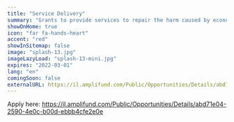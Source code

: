 ```yaml
---
title: "Service Delivery"
summary: "Grants to provide services to repair the harm caused by economic disinvestment, violence, and the war on drugs "
showOnHome: true
icon: "far fa-hands-heart"
accent: "red"
showInSitemap: false
image: "splash-13.jpg"
imageLazyLoad: "splash-13-mini.jpg"
expires: "2022-03-01"
lang: "en"
comingSoon: false
externalURL: https://il.amplifund.com/Public/Opportunities/Details/abd71e04-2590-4e0c-b00d-ebbb4cfe2e0e
---
```


Apply here: https://il.amplifund.com/Public/Opportunities/Details/abd71e04-2590-4e0c-b00d-ebbb4cfe2e0e
